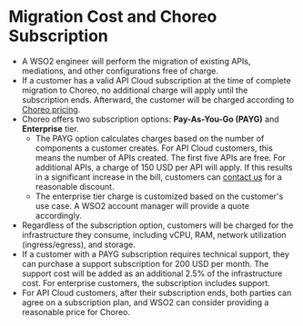 # Migration Cost and Choreo Subscription

-  A WSO2 engineer will perform the migration of existing APIs, mediations, and other configurations free of charge.
-  If a customer has a valid API Cloud subscription at the time of complete migration to Choreo, no additional charge will apply until the subscription ends. Afterward, the customer will be charged according to [Choreo pricing](https://wso2.com/choreo/pricing/).
-  Choreo offers two subscription options: **Pay-As-You-Go (PAYG)** and **Enterprise** tier. 
    -  The PAYG option calculates charges based on the number of components a customer creates. For API Cloud customers, this means the number of APIs created. The first five APIs are free. For additional APIs, a charge of 150 USD per API will apply. If this results in a significant increase in the bill, customers can [contact us](mailto:cloud@wso2.com) for a reasonable discount.
    -  The enterprise tier charge is customized based on the customer's use case. A WSO2 account manager will provide a quote accordingly.
- Regardless of the subscription option, customers will be charged for the infrastructure they consume, including vCPU, RAM, network utilization (ingress/egress), and storage.
-  If a customer with a PAYG subscription requires technical support, they can purchase a support subscription for 200 USD per month. The support cost will be added as an additional 2.5% of the infrastructure cost. For enterprise customers, the subscription includes support.
-  For API Cloud customers, after their subscription ends, both parties can agree on a subscription plan, and WSO2 can consider providing a reasonable price for Choreo.
